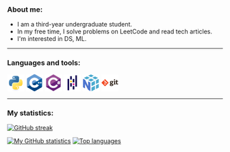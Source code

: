 <!--
**gu1show/gu1show** is a ✨ _special_ ✨ repository because its `README.md` (this file) appears on your GitHub profile.

Here are some ideas to get you started:

- 🔭 I’m currently working on ...
- 🌱 I’m currently learning ...
- 👯 I’m looking to collaborate on ...
- 🤔 I’m looking for help with ...
- 💬 Ask me about ...
- 📫 How to reach me: ...
- 😄 Pronouns: ...
- ⚡ Fun fact: ...
-->

### About me:
- I am a third-year undergraduate student.
- In my free time, I solve problems on LeetCode and read tech articles.
- I'm interested in DS, ML.
---

### Languages and tools:
<div>
  <img src="https://github.com/devicons/devicon/blob/master/icons/python/python-original.svg" title="Python" **alt="Python" width="40" height="40"/>
  <img src="https://github.com/devicons/devicon/blob/master/icons/cplusplus/cplusplus-original.svg" title="C++" **alt="C++" width="40" height="40"/>
  <img src="https://github.com/devicons/devicon/blob/master/icons/csharp/csharp-original.svg" title="C#" **alt="C#" width="40" height="40"/> 
  <img src="https://github.com/devicons/devicon/blob/master/icons/pandas/pandas-original.svg" title="Pandas" **alt="Pandas" width="40" height="40"/>
  <img src="https://github.com/devicons/devicon/blob/master/icons/numpy/numpy-original.svg" title="Numpy" **alt="Numpy" width="40" height="40"/>
  <img src="https://github.com/devicons/devicon/blob/master/icons/git/git-original-wordmark.svg" title="Git" **alt="Git" width="40" height="40"/>
</div>

---

### My statistics:
[![GitHub streak](https://github-readme-streak-stats.herokuapp.com/?user=gu1show)](https://git.io/streak-stats)

[![My GitHub statistics](https://github-readme-stats.vercel.app/api?username=gu1show&show_icons=true)](https://github.com/anuraghazra/github-readme-stats)
[![Top languages](https://github-readme-stats.vercel.app/api/top-langs/?username=gu1show)](https://github.com/anuraghazra/github-readme-stats)
